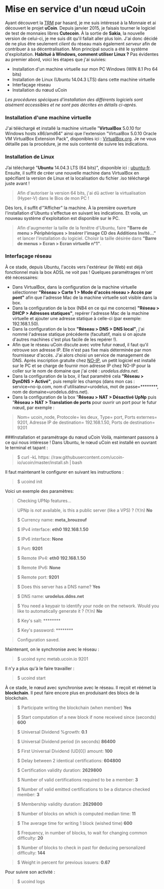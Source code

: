 Mise en service d'un nœud uCoin
=
Ayant découvert la [TRM](http://www.creationmonetaire.info/2012/11/theorie-relative-de-la-monnaie-2-718.html) par hasard, je me suis intéressé à la Monnaie et ai découvert le projet **uCoin**. Depuis janvier 2015, je faisais tourner le logiciel de test de monnaies libres **Cutecoin**.
À la sortie de **Sakia**, la nouvelle version de celui-ci, je me suis dit qu'il fallait aller plus loin. J'ai donc décidé de ne plus être seulement _client_ du réseau mais également _serveur_ afin de contribuer à sa décentralisation.
Mon principal soucis a été le système d'exploitation. **Habitué à Windows, comment utiliser Linux ?** Pas évidentes au premier abord, voici les étapes que j'ai suivies:
 
* Installation d'un machine virtuelle sur mon PC Windows (WIN 8.1 Pro 64 bits)
* Installation de Linux (Ubuntu 14.04.3 LTS) dans cette machine virtuelle
* Interfaçage réseau
* Installation du nœud uCoin

_Les procédures spéciques d'installation des différents logiciels sont aisément accessibles et ne sont pas décrites en détails ci-après._

### Installation d'une machine virtuelle
J'ai téléchargé et installé la machine virtuelle "**VirtualBox** 5.0.10 for Windows hosts  x86/amd64" ainsi que l'extension "VirtualBox 5.0.10 Oracle VM VirtualBox Extension Pack",  disponibles ici : [VirtualBox.org](https://www.virtualbox.org/wiki/Downloadsvirtualbox.org).
Je ne vous détaille pas la procédure, je me suis contenté de suivre les indications.
### Installation de Linux
J’ai téléchargé "**Ubuntu** 14.04.3 LTS (64 bits)", disponible ici : [ubuntu-fr](https://www.ubuntu-fr.org/telechargement).
Ensuite, il suffit de créer une nouvelle machine dans VirtualBox en spécifiant la version de Linux et la localisation du fichier .iso téléchargé juste avant !
>Afin d'autoriser la version 64 bits, j'ai dû activer la virtualisation (Hyper-V) dans le Bios de mon PC !

Dès lors, il suffit d'"Afficher" la machine. À la première ouverture l'installation d'Ubuntu s'effectue en suivant les indications.
Et voila, un nouveau système d'exploitation est disponible sur le PC.
> Afin d'augmenter la taille de la fenêtre d'Ubuntu, faire **"Barre de menu > Périphériques > Insérer l'image CD des Additions Invité…"** et lancer l'installation du logiciel. Choisir la taille désirée dans **"Barre de menus > Ecran > Ecran virtuelle n°1"**.

### Interfaçage réseau
À ce stade, depuis Ubuntu, l'accès vers l'extérieur (le Web) est déjà fonctionnel mais la box ADSL ne voit pas ! Quelques paramétrages m'ont été nécessaires:

- Dans VirtualBox,  dans la configuration de la machine virtuelle sélectionner **"Réseau >  Carte 1 > Mode d'accès réseau > Accès par pont"** afin que l'adresse Mac de la machine virtuelle soit visible dans la box.
- Dans la configuration de la box (NB4 en ce qui me concerne) **"Réseau > DHCP > Adresses statiques"**,  repérer l'adresse Mac de la machine virtuelle et ajouter une adresse statique à celle-ci (par exemple: 192.168.1.50).
- Dans la configuration de la box **"Réseau > DNS > DNS local"**, j'ai nommé l'adresse statique précédente (facultatif, mais si on ajoute d'autres machines c'est plus facile de les repérer !).
- Afin que le réseau uCoin discute avec votre futur nœud, il faut qu'il retrouve son adresse IP. Elle n'est pas fixe mais déterminée par mon fournisseur d'accès. J'ai alors choisi un service de management de DNS. Après inscription gratuite chez [NO-IP](https://www.noip.com/), un petit logiciel est installé sur le PC et se charge de fournir mon adresse IP chez NO-IP pour la coller sur le nom de domaine que j'ai créé : _urodelus.ddns.net_.
- Dans la configuration de la box, il faut paramétré cela **"Réseau > DynDNS > Activé"**, puis remplir les champs (dans mon cas : service=no-ip.com, nom d'utilisateur=urodelus, mot de passe=\********, nom de domaine=urodelus.ddns.net).
- Dans la configuration de la box "**Réseau > NAT > Désactivé UpNp** puis "**Réseau > NAT > Translation de ports** pour ouvrir un port pour le futur nœud, par exemple :

>Nom= ucoin_node, Protocole= les deux, Type= port, Ports externes= 9201, Adresse IP de destination= 192.168.1.50, Ports de destination= 9201

###Installation et paramétrage du nœud uCoin
 Voilà, maintenant passons à ce qui nous intéresse ! Dans Ubuntu, le nœud uCoin est installé en ouvrant le terminal et tapant :
>$ curl -kL https: //raw.githubusercontent.com/ucoin-io/ucoin/master/install.sh | bash

Il faut maintenant le configurer en suivant les instructions :

>$ ucoind init

Voici un exemple des paramètres:
  
> Checking UPNp features...

> UPNp is *not* available, is this a public server (like a VPS) ? (Y/n) **No**

>$ Currency name: **meta_brouzouf**

>$ IPv4 interface: **eth0 192.168.1.50**

>$ IPv6 interface: **None**

>$ Port: **9201**

>$ Remote IPv4: **eth0 192.168.1.50**

> $ Remote IPv6: **None**

> $ Remote port: **9201**

> $ Does this server has a DNS name? **Yes**

> $ DNS name: **urodelus.ddns.net**

> $ You need a keypair to identify your node on the network. Would you like to automatically generate it ? (Y/n) **No**

> $ Key's salt: \********

> $ Key's password: \********

> Configuration saved.

Maintenant, on le synchronise avec le réseau :	
>$ ucoind sync metab.ucoin.io 9201
    
Il n'y a plus qu'à le faire travailler :
>$ ucoind start

À ce stade, le nœud avec synchronise avec le réseau. Il reçoit et réémet la **blockchain**.
Il peut faire encore plus en produisant des blocs de la blockchain.


>$ Participate writing the blockchain (when member) **Yes**

>$ Start computation of a new block if none received since (seconds) **600**

>$ Universal Dividend %growth: **0.1**

>$ Universal Dividend period (in seconds) **86400**

>$ First Universal Dividend (UD[0]) amount: **100**

>$ Delay between 2 identical certifications: **604800**

>$ Certification validity duration: **2629800**

>$ Number of valid certifications required to be a member: **3**

>$ Number of valid emitted certifications to be a distance checked member: **3**

>$ Membership validity duration: **2629800**

>$ Number of blocks on which is computed median time: **11**

>$ The average time for writing 1 block (wished time) **600**

>$ Frequency, in number of blocks, to wait for changing common difficulty: **20**

>$ Number of blocks to check in past for deducing personalized difficulty: **144**

>$ Weight in percent for previous issuers: **0.67**

Pour suivre son activité :
>$ ucoind logs
